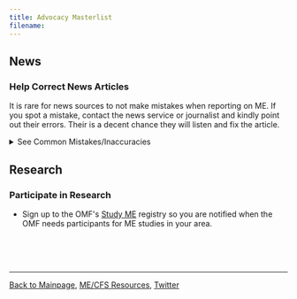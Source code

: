 ```yaml
---
title: Advocacy Masterlist
filename: 
---
```

## News
### Help Correct News Articles
It is rare for news sources to not make mistakes when reporting on ME. If you spot a mistake, contact the news service or journalist and kindly point out their errors. Their is a decent chance they will listen and fix the article.
<details>
  <summary>See Common Mistakes/Inaccuracies</summary>

* Does not mention Post-Exertional Malaise although that is the defining and most prominent symptom
<br/>
* Uses the name "Chronic Fatigue Syndrome" or even "Chronic Fatigue" when the official name is ME/CFS or ME.
  
* Fails to mention that it is a disabling illness, ie. referring to it as a "fatiguing condition" while listing "common symptoms" like "nausea" without mention that it leads people to be unable to work/bedbound/housebound etc.
  
</details>


## Research
### Participate in Research
* Sign up to the OMF's [Study ME](https://www.omf.ngo/studyme/) registry so you are notified when the OMF needs participants for ME studies in your area.

<br/><br/><br/>

---

[Back to Mainpage](https://me-cfs.github.io), [ME/CFS Resources](https://me-cfs.github.io/useful-resources.html), [Twitter](https://twitter.com/yann_mecfs)
